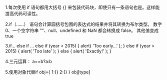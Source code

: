 1.每次使用 if 语句都用大括号 {} 来包装代码块，即使只有一条语句也是。这样能提高代码可读性。

2.if（……） 语句会计算圆括号包围的表达式的结果并将其转换为布尔类型。
   数字 0、一个空字符串 ""、null、undefined 和 NaN 都会转换成 false。
   其他值变成 true

3.if... else if ...  else
if (year < 2015) {
    alert( 'Too early...' );
  } else if (year > 2015) {
    alert( 'Too late' );
  } else {
    alert( 'Exactly!' );
  }

4.三元运算：
    a==b?a:b

5.使用对象代替if
   obj={
     1:{}
     2:{}
   }
   obj[type]